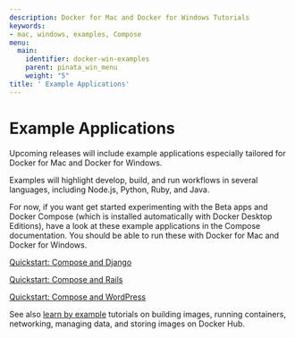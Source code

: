 ```yaml
---
description: Docker for Mac and Docker for Windows Tutorials
keywords:
- mac, windows, examples, Compose
menu:
  main:
    identifier: docker-win-examples
    parent: pinata_win_menu
    weight: "5"
title: ' Example Applications'
---
```


#  Example Applications

Upcoming releases will include example applications especially tailored for Docker for Mac and Docker for Windows.

Examples will highlight develop, build, and run workflows in several languages, including Node.js, Python, Ruby, and Java.

For now, if you want get started experimenting with the Beta apps and Docker Compose (which is installed automatically with Docker Desktop Editions), have a look at these example applications in the Compose documentation. You should be able to run these with Docker for Mac and Docker for Windows.

<a href=https://docs.docker.com/compose/django/ target="_blank">Quickstart: Compose and Django</a>

<a href=https://docs.docker.com/compose/rails/ target="_blank">Quickstart: Compose and Rails</a>

<a href=https://docs.docker.com/compose/wordpress/ target="_blank">Quickstart: Compose and WordPress</a>

See also [learn by example](/engine/tutorials/index.md) tutorials on building images, running containers, networking, managing data, and storing images on Docker Hub.

